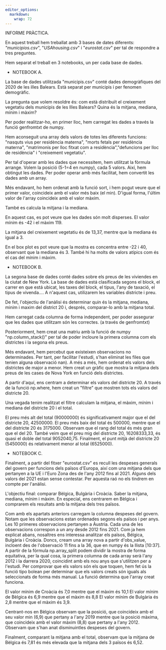```yaml
---
editor_options: 
  markdown: 
    wrap: 72
---
```


INFORME PRÀCTICA.

En aquest treball hem treballat amb 3 bases de dates diferents:
*"municipios.csv*", "*USAhousing.csv*" i "*eurostat.csv*" per tal de
respondre a tres preguntes.

Hem separat el treball en 3 notebooks, un per cada base de dades.

- NOTEBOOK A.

La base de dades utilitzada "municipis.csv" conté dades demogràfiques del
2020 de les illes Balears. Està separat per municipis i per fenomen
demogràfic.

La pregunta que volem resoldre és: com està distribuït el creixement
vegetatiu dels municipis de les Illes Balears? Quina és la mitjana,
mediana, mínim i màxim?

Per poder realitzar-ho, en primer lloc, hem carregat les dades a través
la funció genfromtxt de numpy.

Hem aconseguit una array dels valors de totes les diferents funcions:
"nasquts vius per residència materna", "morts fetals per residència
materna", "matrimonis per lloc fitxat com a residència","defuncions per
lloc de residència" i "creixement vegetatiu".


Per tal d'operar amb les dades que necessitem, hem utilitzat la fòrmula
arrange. Volem la posició (5-1=4 en numpy), cada 5 valors. Així, hem
obtingut les dades. Per poder operar amb més facilitat, hem convertit
les dades amb un array.

Més endavant, ho hem ordenat amb la funció sort, i hem pogut veure que
el primer valor, coincideix amb el valor més baix (el min). D'igual
forma, l'últim valor de l'array coincideix amb el valor màxim.

També es calcula la mitjana i la mediana.

En aquest cas, es pot veure que les dades són molt disperses. El valor
mínim és -42 i el màxim 119.

La mitjana del creixement vegetatiu és de 13,37, mentre que la mediana
és igual a 3.

En el box plot es pot veure que la mostra es concentra entre -22 i 40,
observant que la mediana és 3. També hi ha molts de valors atípics com
és el cas del mínim i màxim.


- NOTEBOOK B.

La segona base de dades conté dades sobre els preus de les viviendes en
la ciutat de New York. La base de dades está clasificada segons el
block, el carrer en que está ubicat, les taxes del block, el tipus,
l'any de taxació, el tipus de vivenda.... A n'aquest cas, utilizarem les
variables districte i preu.

De fet, l'objectiu de l'anàlisi és determinar quin és la mitjana,
mediana, minim i maxim del district 20 i, després, comparar-lo amb la
mitjana total.

Hem carregat cada columna de forma independent, per poder assegurar que
les dades que utilitzam són les correctes. (a través de genfromtxt)

Posteriorment, hem creat una matriu amb la funció de numpy "np.column_stack()"
per tal de poder incloure la primera columna com els districtes i la
segona els preus.

Més endavant, hem percebut que existeixen observacions no determinades.
Per tant, per facilitar l'estudi, s'han eliminat les files que tenien
alguna observació nan). A més a més, hem ordenat els valors dels
districtes de major a menor. Hem creat un gràfic que mostra la mitjana
dels preus de les cases de Nova York en funció dels districtes.

A partir d'aquí, ens centram a determinar els valors del districte 20. A
través de la funció np.where, hem creat un "filtre" que mostren tots els
valors del districte 20.

Una vegada tenim realitzat el filtre calculam la mitjana, el màxim, mínim i
mediana del districte 20 i el total.

El preu més alt del total (90000000) és significativament major que el
del districte 20, 42500000. El preu més baix del total és 500000,
mentre que el del districte 20 és 3175000. Observam que el rang del
total és més gran que el del 20. També veim que el preu mig del
districte 20, 16208333,33, és quasi el doble del total 9052040,75.
Finalment, el punt mitjà del districte 20 (5450000) és relativament
menor al total (6525000).

-   NOTEBOOK C.

Finalment, a partir del fitxer "eurostat.csv" es recull les despeses
generals del govern per funcions dels països d'Europa, així com una
mitjana dels que pertanyen a la UE i l'Euro Zona des de l'any 2012 fins al
2021. Alguns dels valors del 2021 estan sense contestar. Per aquesta raó
no els tindrem en compte per l'anàlisi.

L'objectiu final: comparar Bèlgica, Bulgària i Croàcia. Saber la
mitjana, mediana, mínim i màxim. En especial, ens centrarem en Bèlgica i
comprarem els resultats amb la mitjana dels tres països.

Com amb els apartats anteriors carregam la columna despeses del govern.
Notam que les observacions estan ordenades segons els països
i per anys. Les 10 primeres observacions pertanyen a Àustria. 
Cada una de les observacions correspon a un any desde 2012 fins 2021. 
Com ja hem explicat abans, nosaltres ens interessa 
analitzar els països, Bélgica, Bulgària i Croàcia.
Doncs, cream una array nova a partir d'obs_value, incloent
des de l'observació 11 fins a la 36, que en numpy és la llista [10:37]. 
A partir de la fórmula np.array_split podem dividir la mostra de forma equitativa,
per la qual cosa, la primera columna de cada array serà l'any 2012 i la
darrera 2020, coincidint amb els nou anys que s'utilitzen per a l'estudi. Per
comprovar que els valors són els que toquen, hem fet ús la funció tipo bolean 
per determinar que els valors creats són iguals als seleccionats de forma més manual.
La funció determina que l'array creat funciona. 

El valor mínim de Croàcia és 7,0 mentre que el màxim és 10,1 El valor
mínim de Bèlgica és 6,9 mentre que el màxim és 8,8 El valor mínim de
Bulgària és 2,8 mentre que el màxim és 3,9.

Centrant-nos en Bèlgica observam que la posició, que coincideix amb el
seu valor min (6,9) que pertany a l'any 2019 mentre que la posició màxima, que
coincideix amb el valor màxim (8,8) que pertany a l'any 2012. 
Observam que s'han anat disminuintles despeses del govern.

Finalment, comparant la mitjana amb el total, observam que la mitjana de
Bèlgica és 7,81 és més elevada que la mitjana dels 3 països és 6,52.